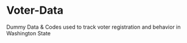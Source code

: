 # Voter-Data
Dummy Data &amp; Codes used to track voter registration and behavior in Washington State
